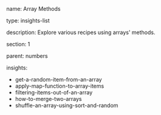 name: Array Methods

type: insights-list

description: Explore various recipes using arrays' methods.

section: 1

parent: numbers

insights:
  - get-a-random-item-from-an-array
  - apply-map-function-to-array-items
  - filtering-items-out-of-an-array
  - how-to-merge-two-arrays
  - shuffle-an-array-using-sort-and-random
